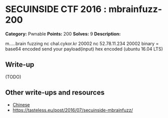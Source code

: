 # SECUINSIDE CTF 2016 : mbrainfuzz-200

**Category:** Pwnable
**Points:** 200
**Solves:** 9
**Description:**

m.....brain fuzzing nc chal.cykor.kr 20002 nc 52.78.11.234 20002  binary = base64 encoded send your payload(input) hex encoded  (ubuntu 16.04 LTS)


## Write-up

(TODO)

## Other write-ups and resources

* [Chinese](http://blog.l4ys.tw/2016/07/secuinside-ctf-2016-mbrainfuzz/)
* https://tasteless.eu/post/2016/07/secuinside-mbrainfuzz/
